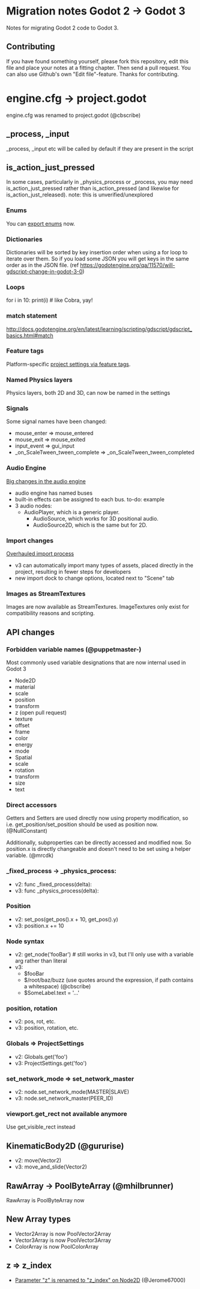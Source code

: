 # Migration notes Godot 2 -> Godot 3

Notes for migrating Godot 2 code to Godot 3.

## Contributing

If you have found something yourself, please fork this repository, edit this file and place your notes at a fitting chapter. Then send a pull request. You can also use Github's own "Edit file"-feature. Thanks for contributing.

# engine.cfg -> project.godot

engine.cfg was renamed to project.godot (@cbscribe)

## _process, _input

_process, _input etc will be called by default if they are present in the script

## is_action_just_pressed

In some cases, particularly in _physics_process or _process, you may need is_action_just_pressed rather than is_action_pressed (and likewise for is_action_just_released). note: this is unverified/unexplored

### Enums

You can [export enums](https://github.com/godotengine/godot/pull/12952) now.

### Dictionaries

Dictionaries will be sorted by key insertion order when using a for loop to iterate over them. So if you load some JSON you will get keys in the same order as in the JSON file. (ref https://godotengine.org/qa/11570/will-gdscript-change-in-godot-3-0)

### Loops

for i in 10: print(i)   # like Cobra, yay!

### match statement
http://docs.godotengine.org/en/latest/learning/scripting/gdscript/gdscript_basics.html#match

### Feature tags
Platform-specific [project settings via feature tags](https://twitter.com/reduzio/status/887337781642616832?lang=en).

### Named Physics layers

Physics layers, both 2D and 3D, can now be named in the settings

### Signals

Some signal names have been changed:

* mouse_enter => mouse_entered
* mouse_exit => mouse_exited
* input_event => gui_input
* _on_ScaleTween_tween_complete => _on_ScaleTween_tween_completed

### Audio Engine

[Big changes in the audio engine](https://godotengine.org/article/godot-30-new-internals-progress-report-4)

* audio engine has named buses
* built-in effects can be assigned to each bus. to-do: example
* 3 audio nodes:
  * AudioPlayer, which is a generic player.
	* AudioSource, which works for 3D positional audio.
	* AudioSource2D, which is the same but for 2D.

### Import changes

[Overhauled import process](https://godotengine.org/article/godot-30-new-internals-progress-report-4)

* v3 can automatically import many types of assets, placed directly in the project, resulting in fewer steps for developers
* new import dock to change options, located next to "Scene" tab

### Images as StreamTextures

Images are now available as StreamTextures. ImageTextures only exist for compatibility reasons and scripting.

## API changes

### Forbidden variable names (@puppetmaster-)

Most commonly used variable designations that are now internal used in Godot 3
* Node2D
* material
* scale
* position
* transform
* z (open pull request)
* texture
* offset
* frame
* color
* energy
* mode
* Spatial
* scale
* rotation
* transform
* size
* text

### Direct accessors

Getters and Setters are used directly now using property modification, so i.e. get_position/set_position should be used as position now. (@NullConstant)

Additionally, subproperties can be directly accessed and modified now. So position.x is directly changeable and doesn't need to be set using a helper variable. (@mrcdk)


### _fixed_process -> _physics_process:

* v2: func _fixed_process(delta):
* v3: func _physics_process(delta):

### Position

* v2: set_pos(get_pos().x + 10, get_pos().y)
* v3: position.x += 10

### Node syntax

* v2: get_node('fooBar')  # still works in v3, but I'll only use with a variable arg rather than literal
* v3:
  * $fooBar
  * $/root/baz/buzz (use quotes around the expression, if path contains a whitespace) (@cbscribe)
  * $SomeLabel.text = '...'

### position, rotation

* v2: pos, rot, etc.
* v3: position, rotation, etc.

### Globals => ProjectSettings

* v2: Globals.get('foo')
* v3: ProjectSettings.get('foo')

### set_network_mode => set_network_master

* v2: node.set_network_mode(MASTER|SLAVE)
* v3: node.set_network_master(PEER_ID)

### viewport.get_rect not available anymore

Use get_visible_rect instead

## KinematicBody2D (@gururise)

* v2: move(Vector2)
* v3: move_and_slide(Vector2)

## RawArray -> PoolByteArray (@mhilbrunner)

RawArray is PoolByteArray now

## New Array types

* Vector2Array is now PoolVector2Array
* Vector3Array is now PoolVector3Array
* ColorArray is now PoolColorArray

## z => z_index

* [Parameter "z" is renamed to "z_index" on Node2D](https://github.com/godotengine/godot/pull/15191) (@Jerome67000)
